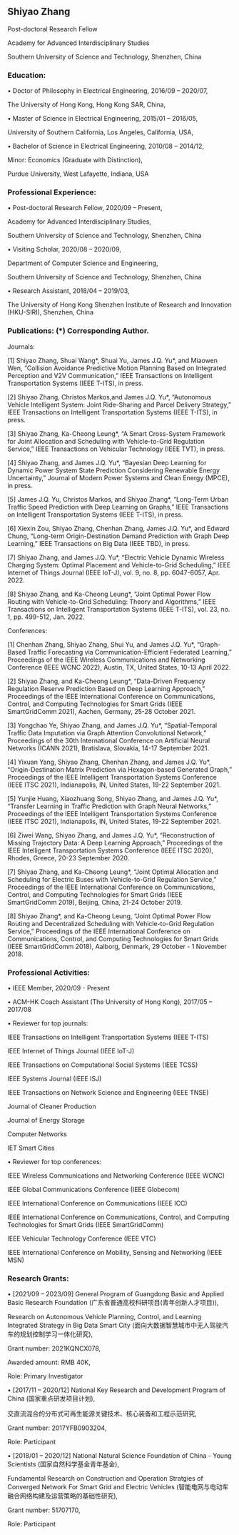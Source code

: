 ## Shiyao Zhang

Post-doctoral Research Fellow

Academy for Advanced Interdisciplinary Studies

Southern University of Science and Technology, Shenzhen, China

### Education:

•	Doctor of Philosophy in Electrical Engineering,	2016/09 – 2020/07,

  The University of Hong Kong, Hong Kong SAR, China,
  
  

•	Master of Science in Electrical Engineering, 2015/01 – 2016/05,


  University of Southern California, Los Angeles, California, USA,
  
  
•	Bachelor of Science in Electrical Engineering, 2010/08 – 2014/12,

  Minor: Economics (Graduate with Distinction),
  
  Purdue University, West Lafayette, Indiana, USA
  
  

### Professional Experience:

•	Post-doctoral Research Fellow, 2020/09 – Present,

  Academy for Advanced Interdisciplinary Studies,

  Southern University of Science and Technology, Shenzhen, China

•	Visiting Scholar,	2020/08 – 2020/09,

  Department of Computer Science and Engineering,

  Southern University of Science and Technology, Shenzhen, China

•	Research Assistant,	2018/04 – 2019/03,

  The University of Hong Kong Shenzhen Institute of Research and Innovation (HKU-SIRI), Shenzhen, China


### Publications: (\*) Corresponding Author.
Journals:  

[1] Shiyao Zhang, Shuai Wang*, Shuai Yu, James J.Q. Yu*, and Miaowen Wen, “Collision Avoidance Predictive Motion Planning Based on Integrated Perception and V2V Communication,” IEEE Transactions on Intelligent Transportation Systems (IEEE T-ITS), in press.

[2]	Shiyao Zhang, Christos Markos,and James J.Q. Yu*, “Autonomous Vehicle Intelligent System: Joint Ride-Sharing and Parcel Delivery Strategy,” IEEE Transactions on Intelligent Transportation Systems (IEEE T-ITS), in press.

[3]	Shiyao Zhang, Ka-Cheong Leung*, “A Smart Cross-System Framework for Joint Allocation and Scheduling with Vehicle-to-Grid Regulation Service,” IEEE Transactions on Vehicular Technology (IEEE TVT), in press.

[4]	Shiyao Zhang, and James J.Q. Yu*, “Bayesian Deep Learning for Dynamic Power System State Prediction Considering Renewable Energy Uncertainty,” Journal of Modern Power Systems and Clean Energy (MPCE), in press.

[5]	James J.Q. Yu, Christos Markos, and Shiyao Zhang*, “Long-Term Urban Traffic Speed Prediction with Deep Learning on Graphs,” IEEE Transactions on Intelligent Transportation Systems (IEEE T-ITS), in press.

[6]	Xiexin Zou, Shiyao Zhang, Chenhan Zhang, James J.Q. Yu*, and Edward Chung, “Long-term Origin-Destination Demand Prediction with Graph Deep Learning,” IEEE Transactions on Big Data (IEEE TBD), in press. 

[7]	Shiyao Zhang, and James J.Q. Yu*, “Electric Vehicle Dynamic Wireless Charging System: Optimal Placement and Vehicle-to-Grid Scheduling,” IEEE Internet of Things Journal (IEEE IoT-J), vol. 9, no. 8, pp. 6047-6057, Apr. 2022.

[8]	Shiyao Zhang, and Ka-Cheong Leung*, “Joint Optimal Power Flow Routing with Vehicle-to-Grid Scheduling: Theory and Algorithms,” IEEE Transactions on Intelligent Transportation Systems (IEEE T-ITS), vol. 23, no. 1, pp. 499-512, Jan. 2022.

Conferences:

[1]	Chenhan Zhang, Shiyao Zhang, Shui Yu, and James J.Q. Yu*, “Graph-Based Traffic Forecasting via Communication-Efficient Federated Learning,” Proceedings of the IEEE Wireless Communications and Networking Conference (IEEE WCNC 2022), Austin, TX, United States, 10-13 April 2022.

[2]	Shiyao Zhang, and Ka-Cheong Leung*, “Data-Driven Frequency Regulation Reserve Prediction Based on Deep Learning Approach,” Proceedings of the IEEE International Conference on Communications, Control, and Computing Technologies for Smart Grids (IEEE SmartGridComm 2021), Aachen, Germany, 25-28 October 2021.

[3]	Yongchao Ye, Shiyao Zhang, and James J.Q. Yu*, “Spatial-Temporal Traffic Data Imputation via Graph Attention Convolutional Network,” Proceedings of the 30th International Conference on Artificial Neural Networks (ICANN 2021), Bratislava, Slovakia, 14-17 September 2021.

[4]	Yixuan Yang, Shiyao Zhang, Chenhan Zhang, and James J.Q. Yu*, “Origin-Destination Matrix Prediction via Hexagon-based Generated Graph,” Proceedings of the IEEE Intelligent Transportation Systems Conference (IEEE ITSC 2021), Indianapolis, IN, United States, 19-22 September 2021.

[5]	Yunjie Huang, Xiaozhuang Song, Shiyao Zhang, and James J.Q. Yu*, “Transfer Learning in Traffic Prediction with Graph Neural Networks,” Proceedings of the IEEE Intelligent Transportation Systems Conference (IEEE ITSC 2021), Indianapolis, IN, United States, 19-22 September 2021.

[6]	Ziwei Wang, Shiyao Zhang, and James J.Q. Yu*, “Reconstruction of Missing Trajectory Data: A Deep Learning Approach,” Proceedings of the IEEE Intelligent Transportation Systems Conference (IEEE ITSC 2020), Rhodes, Greece, 20-23 September 2020.

[7]	Shiyao Zhang, and Ka-Cheong Leung*, “Joint Optimal Allocation and Scheduling for Electric Buses with Vehicle-to-Grid Regulation Service,” Proceedings of the IEEE International Conference on Communications, Control, and Computing Technologies for Smart Grids (IEEE SmartGridComm 2019), Beijing, China, 21-24 October 2019.

[8]	Shiyao Zhang*, and Ka-Cheong Leung, “Joint Optimal Power Flow Routing and Decentralized Scheduling with Vehicle-to-Grid Regulation Service,” Proceedings of the IEEE International Conference on Communications, Control, and Computing Technologies for Smart Grids (IEEE SmartGridComm 2018), Aalborg, Denmark, 29 October - 1 November 2018.


### Professional Activities:

•	IEEE Member, 2020/09 - Present

•	ACM-HK Coach Assistant (The University of Hong Kong), 2017/05 – 2017/08

•	Reviewer for top journals: 

  IEEE Transactions on Intelligent Transportation Systems (IEEE T-ITS) 

  IEEE Internet of Things Journal (IEEE IoT-J)
  
  IEEE Transactions on Computational Social Systems (IEEE TCSS)

  IEEE Systems Journal (IEEE ISJ)

  IEEE Transactions on Network Science and Engineering (IEEE TNSE)
  
  Journal of Cleaner Production
  
  Journal of Energy Storage

  Computer Networks

  IET Smart Cities

•	Reviewer for top conferences: 

  IEEE Wireless Communications and Networking Conference (IEEE WCNC)

  IEEE Global Communications Conference (IEEE Globecom)

  IEEE International Conference on Communications (IEEE ICC)

  IEEE International Conference on Communications, Control, and Computing Technologies for Smart Grids (IEEE SmartGridComm)

  IEEE Vehicular Technology Conference (IEEE VTC)
  
  IEEE International Conference on Mobility, Sensing and Networking (IEEE MSN)

### Research Grants:

•	[2021/09 – 2023/09] General Program of Guangdong Basic and Applied Basic Research Foundation (广东省普通高校科研项目(青年创新人才项目)),

  Research on Autonomous Vehicle Planning, Control, and Learning Integrated Strategy in Big Data Smart City (面向大数据智慧城市中无人驾驶汽车的规划控制学习一体化研究),
  
  Grant number: 2021KQNCX078,
  
  Awarded amount: RMB 40K,
  
  Role: Primary Investigator
  
•	[2017/11 – 2020/12] National Key Research and Development Program of China (国家重点研发项目计划), 

  交直流混合的分布式可再生能源关键技术、核心装备和工程示范研究,
  
  Grant number: 2017YFB0903204,
  
  Role: Participant
  
•	[2018/01 – 2020/12] National Natural Science Foundation of China - Young Scientists (国家自然科学基金青年基金), 

  Fundamental Research on Construction and Operation Stratgies of Converged Network For Smart Grid and Electric Vehicles (智能电网与电动车融合网络构建及运营策略的基础性研究),
  
  Grant number: 51707170,
   
  Role: Participant




